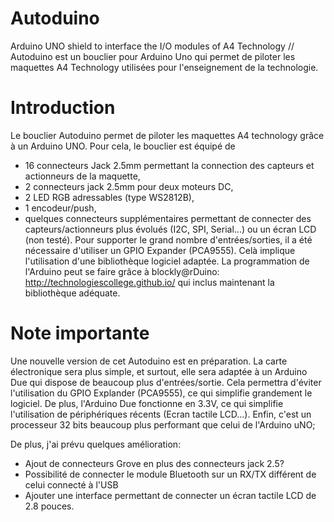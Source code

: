 # Autoduino

Arduino UNO shield to interface the I/O modules of A4 Technology // Autoduino est un bouclier pour Arduino Uno qui permet de piloter les maquettes A4 Technology utilisées pour l'enseignement de la technologie.

# Introduction
Le bouclier Autoduino permet de piloter les maquettes A4 technology grâce à un Arduino UNO. Pour cela, le bouclier est équipé de 
- 16 connecteurs Jack 2.5mm permettant la connection des capteurs et actionneurs de la maquette,
- 2 connecteurs jack 2.5mm pour deux moteurs DC,
- 2 LED RGB adressables (type WS2812B),
- 1 encodeur/push,
- quelques connecteurs supplémentaires permettant de connecter des capteurs/actionneurs plus évolués (I2C, SPI, Serial...) ou un écran LCD (non testé).
Pour supporter le grand nombre d'entrées/sorties, il a été nécessaire d'utiliser un GPIO Expander (PCA9555). Celà implique l'utilisation d'une bibliothèque logiciel adaptée.
La programmation de l'Arduino peut se faire grâce à blockly@rDuino: http://technologiescollege.github.io/ qui inclus maintenant la bibliothèque adéquate.

# Note importante
Une nouvelle version de cet Autoduino est en préparation. La carte électronique sera plus simple, et surtout, elle sera adaptée à un Arduino Due qui dispose de beaucoup plus d'entrées/sortie. Cela permettra d'éviter l'utilisation du GPIO Explander (PCA9555), ce qui simplifie grandement le logiciel.
De plus, l'Arduino Due fonctionne en 3.3V, ce qui simplifie l'utilisation de périphériques récents (Ecran tactile LCD...).
Enfin, c'est un processeur 32 bits beaucoup plus performant que celui de l'Arduino uNO;

De plus, j'ai prévu quelques amélioration:
- Ajout de connecteurs Grove en plus des connecteurs jack 2.5?
- Possibilité de connecter le module Bluetooth sur un RX/TX différent de celui connecté à l'USB
- Ajouter une interface permettant de connecter un écran tactile LCD de 2.8 pouces.
